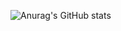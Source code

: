 

![Anurag's GitHub stats](https://github-readme-stats.vercel.app/api?username=dang-woo&show_icons=true)
